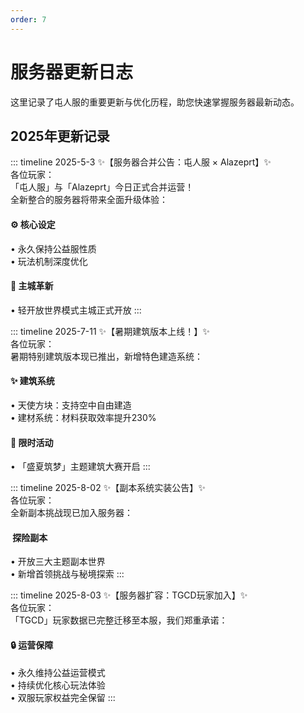 ```yaml
---
order: 7
---
```


# 服务器更新日志
这里记录了屯人服的重要更新与优化历程，助您快速掌握服务器最新动态。

## 2025年更新记录

::: timeline 2025-5-3
✨【服务器合并公告：屯人服 × Alazeprt】✨  
各位玩家：  
「屯人服」与「Alazeprt」今日正式合并运营！  
全新整合的服务器将带来全面升级体验：
####  ⚙️ 核心设定  
• 永久保持公益服性质  
• 玩法机制深度优化  
####  🏰 主城革新  
• 轻开放世界模式主城正式开放
:::

::: timeline 2025-7-11
✨【暑期建筑版本上线！】✨  
各位玩家：  
暑期特别建筑版本现已推出，新增特色建造系统：
####  ✨ 建筑系统  
• 天使方块：支持空中自由建造  
• 建材系统：材料获取效率提升230%  
####  🎪 限时活动  
• 「盛夏筑梦」主题建筑大赛开启
:::

::: timeline 2025-8-02
✨【副本系统实装公告】✨  
各位玩家：  
全新副本挑战现已加入服务器：  
#### ️ 探险副本  
• 开放三大主题副本世界  
• 新增首领挑战与秘境探索
:::

::: timeline 2025-8-03
✨【服务器扩容：TGCD玩家加入】✨  
各位玩家：  
「TGCD」玩家数据已完整迁移至本服，我们郑重承诺：  
#### 🔒 运营保障  
• 永久维持公益运营模式  
• 持续优化核心玩法体验  
• 双服玩家权益完全保留
:::